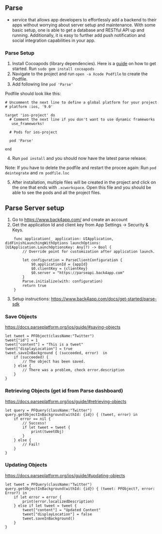 ## Parse

- service that allows app developers to effortlessly add a backend to their apps without worrying about server setup and maintenance. With some basic setup, one is able to get a database and RESTful API up and running. Additionally, it is easy to further add push notification and social integration capabilities in your app.

### Parse Setup

1. Install Cocoapods (library dependencies). Here is a [guide](https://guides.cocoapods.org/using/getting-started.html) on how to get started. Run `sudo gem install cocoapods`
2. Navigate to the project and run `open -a Xcode Podfile` to create the Podfile. 
3. Add following line `pod 'Parse'`

Podfile should look like this:
```
# Uncomment the next line to define a global platform for your project
# platform :ios, '9.0'

target 'ios-project' do
  # Comment the next line if you don't want to use dynamic frameworks
   use_frameworks!

  # Pods for ios-project

  pod 'Parse'

end

```
4. Run `pod install` and you should now have the latest parse release.

Note: If you have to delete the podfile and restart the procee again: Run `pod deintegrate` and `rm podfile.loc`

5. After installation, multiple files will be created in the project and click on the one that ends with `.xcworkspace`. Open this file and you should be able to see the pods and all the project files.

## Parse Server setup 

1. Go to https://www.back4app.com/ and create an account 
2. Get the application Id and client key from App Settings -> Security & Keys.

```
    func application(_ application: UIApplication, didFinishLaunchingWithOptions launchOptions: [UIApplication.LaunchOptionsKey: Any]?) -> Bool {
        // Override point for customization after application launch.
        
        let configuration = ParseClientConfiguration {
            $0.applicationId = {appId}
            $0.clientKey = {clientKey}
            $0.server = "https://parseapi.back4app.com"
        }
        Parse.initialize(with: configuration)
        return true
    }
```
3. Setup instructions: https://www.back4app.com/docs/get-started/parse-sdk 

### Save Objects
https://docs.parseplatform.org/ios/guide/#saving-objects
```
let tweet = PFObject(className:"Twitter")
tweet["id"] = 1
tweet["content"] = "This is a tweet"
tweet["displayLocation"] = true
tweet.saveInBackground { (succeeded, error)  in
    if (succeeded) {
        // The object has been saved.
    } else {
        // There was a problem, check error.description
    }
}
```

### Retrieving Objects (get id from Parse dashboard)
https://docs.parseplatform.org/ios/guide/#retrieving-objects
```
let query = PFQuery(className:"Twitter")
query.getObjectInBackground(withId: {id}) { (tweet, error) in
    if error == nil {
        // Success!
        if let tweet = tweet { 
            print(tweetObj)
        }
    } else {
        // Fail!
    }
}
```

### Updating Objects
https://docs.parseplatform.org/ios/guide/#updating-objects
```
let tweet = PFQuery(className:"Twitter")
query.getObjectInBackground(withId: {id}) { (tweet: PFObject?, error: Error?) in
    if let error = error {
        print(error.localizedDescription)
    } else if let tweet = tweet {
        tweet["content"] = "Updated Content"
        tweet["displayLocation"] = false
        tweet.saveInBackground()
    }
}
```
